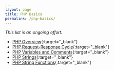 ```yaml
---
layout: page
title: PHP Basics
permalink: /php-basics/
---
```


_This list is an ongoing effort._

+ [PHP Overview](https://kennyalmendral.github.io/php-overview/){:target="_blank"}
+ [PHP Request-Response Cycle](https://kennyalmendral.github.io/php-request-response-cycle/){:target="_blank"}
+ [PHP Variables and Comments](https://kennyalmendral.github.io/php-variables-comments/){:target="_blank"}
+ [PHP Strings](https://kennyalmendral.github.io/php-strings/){:target="_blank"}
+ [PHP String Functions](https://kennyalmendral.github.io/php-string-functions/){:target="_blank"}
